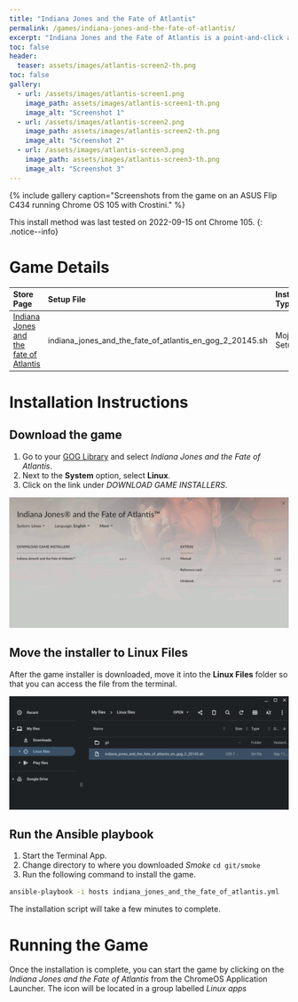 ```yaml
---
title: "Indiana Jones and the Fate of Atlantis"
permalink: /games/indiana-jones-and-the-fate-of-atlantis/
excerpt: "Indiana Jones and the Fate of Atlantis is a point-and-click adventure game developed and published by LucasArts."
toc: false
header:
  teaser: assets/images/atlantis-screen2-th.png
toc: false
gallery:
  - url: /assets/images/atlantis-screen1.png
    image_path: assets/images/atlantis-screen1-th.png
    image_alt: "Screenshot 1"
  - url: /assets/images/atlantis-screen2.png
    image_path: assets/images/atlantis-screen2-th.png
    image_alt: "Screenshot 2"
  - url: /assets/images/atlantis-screen3.png
    image_path: assets/images/atlantis-screen3-th.png
    image_alt: "Screenshot 3"
---
```


{% include gallery caption="Screenshots from the game on an ASUS Flip C434 running Chrome OS 105 with Crostini." %}

This install method was last tested on 2022-09-15 ont Chrome 105.
{: .notice--info}

# Game Details

| Store Page | Setup File | Installer Type | Game Engine |
|:--|:--|:--|:--|
|[Indiana Jones and the fate of Atlantis <i class="fas fa-external-link-alt"></i>](https://gog.com/game/indiana_jones_and_the_fate_of_atlantis)| indiana_jones_and_the_fate_of_atlantis_en_gog_2_20145.sh | Mojo Setup | [ScummVM <i class="fas fa-external-link-alt"></i>(https://scummvm.org) (Open-Source) |

# Installation Instructions

## Download the game

1. Go to your [GOG Library](https://www.gog.com/en/account) and select *Indiana Jones and the Fate of Atlantis*.
2. Next to the **System** option, select **Linux**.
3. Click on the link under *DOWNLOAD GAME INSTALLERS*.

![Indiana Jones and the Fate of Atlantis  Download page](/assets/images/atlantis-download.png)

## Move the installer to Linux Files

After the game installer is downloaded, move it into the **Linux Files** folder so that you can access the file from the terminal.

![Indiana Jones and the Fate of Atlantis installer files](/assets/images/atlantis-files.png)

## Run the Ansible playbook

1. Start the Terminal App.
2. Change directory to where you downloaded *Smoke* `cd git/smoke`
3. Run the following command to install the game.

~~~bash
ansible-playbook -i hosts indiana_jones_and_the_fate_of_atlantis.yml
~~~

The installation script will take a few minutes to complete.

# Running the Game

Once the installation is complete, you can start the game by clicking on the *Indiana Jones and the Fate of Atlantis* from the ChromeOS Application Launcher.  The icon will be located in a group labelled *Linux apps*
